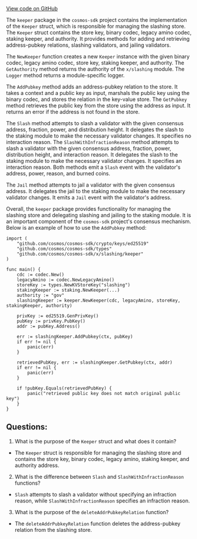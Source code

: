 [View code on GitHub](https://github.com/cosmos/cosmos-sdk/blob/main/x/slashing/keeper/keeper.go)

The `keeper` package in the `cosmos-sdk` project contains the implementation of the `Keeper` struct, which is responsible for managing the slashing store. The `Keeper` struct contains the store key, binary codec, legacy amino codec, staking keeper, and authority. It provides methods for adding and retrieving address-pubkey relations, slashing validators, and jailing validators.

The `NewKeeper` function creates a new `Keeper` instance with the given binary codec, legacy amino codec, store key, staking keeper, and authority. The `GetAuthority` method returns the authority of the `x/slashing` module. The `Logger` method returns a module-specific logger.

The `AddPubkey` method adds an address-pubkey relation to the store. It takes a context and a public key as input, marshals the public key using the binary codec, and stores the relation in the key-value store. The `GetPubkey` method retrieves the public key from the store using the address as input. It returns an error if the address is not found in the store.

The `Slash` method attempts to slash a validator with the given consensus address, fraction, power, and distribution height. It delegates the slash to the staking module to make the necessary validator changes. It specifies no interaction reason. The `SlashWithInfractionReason` method attempts to slash a validator with the given consensus address, fraction, power, distribution height, and interaction reason. It delegates the slash to the staking module to make the necessary validator changes. It specifies an interaction reason. Both methods emit a `Slash` event with the validator's address, power, reason, and burned coins.

The `Jail` method attempts to jail a validator with the given consensus address. It delegates the jail to the staking module to make the necessary validator changes. It emits a `Jail` event with the validator's address.

Overall, the `keeper` package provides functionality for managing the slashing store and delegating slashing and jailing to the staking module. It is an important component of the `cosmos-sdk` project's consensus mechanism. Below is an example of how to use the `AddPubkey` method:

```
import (
    "github.com/cosmos/cosmos-sdk/crypto/keys/ed25519"
    "github.com/cosmos/cosmos-sdk/types"
    "github.com/cosmos/cosmos-sdk/x/slashing/keeper"
)

func main() {
    cdc := codec.New()
    legacyAmino := codec.NewLegacyAmino()
    storeKey := types.NewKVStoreKey("slashing")
    stakingKeeper := staking.NewKeeper(...)
    authority := "gov"
    slashingKeeper := keeper.NewKeeper(cdc, legacyAmino, storeKey, stakingKeeper, authority)

    privKey := ed25519.GenPrivKey()
    pubKey := privKey.PubKey()
    addr := pubKey.Address()

    err := slashingKeeper.AddPubkey(ctx, pubKey)
    if err != nil {
        panic(err)
    }

    retrievedPubKey, err := slashingKeeper.GetPubkey(ctx, addr)
    if err != nil {
        panic(err)
    }

    if !pubKey.Equals(retrievedPubKey) {
        panic("retrieved public key does not match original public key")
    }
}
```
## Questions: 
 1. What is the purpose of the `Keeper` struct and what does it contain?
- The `Keeper` struct is responsible for managing the slashing store and contains the store key, binary codec, legacy amino, staking keeper, and authority address.

2. What is the difference between `Slash` and `SlashWithInfractionReason` functions?
- `Slash` attempts to slash a validator without specifying an infraction reason, while `SlashWithInfractionReason` specifies an infraction reason.

3. What is the purpose of the `deleteAddrPubkeyRelation` function?
- The `deleteAddrPubkeyRelation` function deletes the address-pubkey relation from the slashing store.